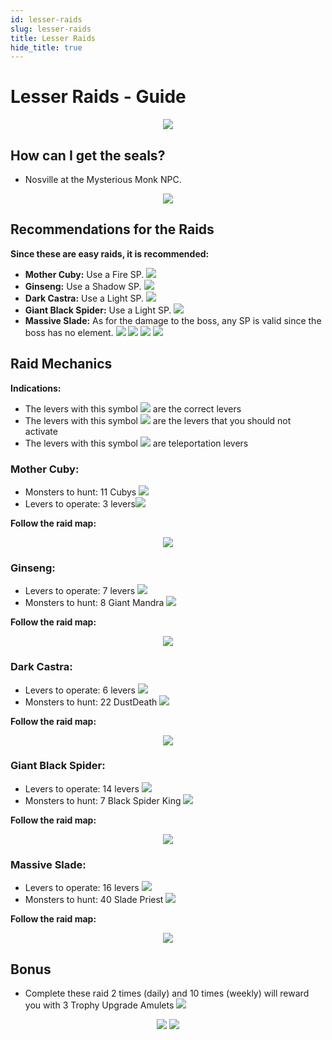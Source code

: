 ```yaml
---
id: lesser-raids
slug: lesser-raids
title: Lesser Raids
hide_title: true
---
```


# Lesser Raids - Guide
<p align="center">
<img src="https://imagizer.imageshack.com/img923/7536/1Bkc54.png" border="0"/></p>

## How can I get the seals?

- Nosville at the Mysterious Monk NPC.

<p align="center">
<img src="https://imagizer.imageshack.com/img923/2641/9i9PT0.png" border="0"/></p>

## Recommendations for the Raids

**Since these are easy raids, it is recommended:**

- **Mother Cuby:** Use a Fire SP. ![](https://imageshack.com/i/poLTmmwap)
- **Ginseng:** Use a Shadow SP. ![](https://imageshack.com/i/pocXMIuqp)
- **Dark Castra:** Use a Light SP. ![](https://imageshack.com/i/pnCx0uNap)
- **Giant Black Spider:** Use a Light SP. ![](https://imageshack.com/i/pnCx0uNap)
- **Massive Slade:** As for the damage to the boss, any SP is valid since the boss has no element. ![](https://imageshack.com/i/poLTmmwap)  ![](https://imageshack.com/i/plsAXQJEp)  ![](https://imageshack.com/i/pnCx0uNap)  ![](https://imageshack.com/i/pocXMIuqp)


## Raid Mechanics

**Indications:**

- The levers with this symbol ![](https://imagizer.imageshack.com/img923/6427/2zgVM6.png) are the correct levers
- The levers with this symbol ![](https://imagizer.imageshack.com/img924/9690/UuZ5cs.png) are the levers that you should not activate
- The levers with this symbol ![](https://imageshack.com/i/pnC9q1wZp) are teleportation levers

### Mother Cuby:

- Monsters to hunt: 11 Cubys ![](https://imagizer.imageshack.com/img923/4316/mOGd1t.png)
- Levers to operate: 3 levers![](https://imagizer.imageshack.com/img923/6427/2zgVM6.png)


**Follow the raid map:**
<p align="center">
<img src="https://imagizer.imageshack.com/img923/8920/ltvbMm.png" border="0"/></p>


### Ginseng:
- Levers to operate: 7 levers ![](https://imagizer.imageshack.com/img923/6427/2zgVM6.png) 
- Monsters to hunt: 8 Giant Mandra ![](https://imageshack.com/i/pnqbR4Hzp)


**Follow the raid map:**
<p align="center">
<img src="https://imagizer.imageshack.com/img922/1274/Vzt39f.png" border="0"/></p>

### Dark Castra:

- Levers to operate: 6 levers ![](https://imagizer.imageshack.com/img923/6427/2zgVM6.png) 
- Monsters to hunt: 22 DustDeath ![](https://imageshack.com/a/img922/4614/csIoyA.png)


**Follow the raid map:**
<p align="center">
<img src="https://imagizer.imageshack.com/img924/882/TKDNoR.png" border="0"/></p>

### Giant Black Spider:

- Levers to operate: 14 levers ![](https://imagizer.imageshack.com/img923/6427/2zgVM6.png) 
- Monsters to hunt: 7 Black Spider King ![](https://imageshack.com/a/img923/8417/Q54KWi.png)


**Follow the raid map:**
<p align="center">
<img src="https://imagizer.imageshack.com/img922/9793/tKvM8M.png" border="0"/></p>


### Massive Slade:

- Levers to operate: 16 levers ![](https://imagizer.imageshack.com/img923/6427/2zgVM6.png) 
- Monsters to hunt: 40 Slade Priest ![](https://imageshack.com/a/img923/9404/NLwyJ4.png)


**Follow the raid map:**
<p align="center">
<img src="https://imagizer.imageshack.com/img923/8403/pMCDa9.png"border="0"/></p>


## Bonus

- Complete these raid 2 times (daily) and 10 times (weekly) will reward you with 3 Trophy Upgrade Amulets ![](https://imagizer.imageshack.com/img924/1434/Tmlnxh.png)
<p align="center">
<img src="https://imagizer.imageshack.com/img924/628/b8Ice9.png" border="0"/>
<img src="https://imagizer.imageshack.com/img924/3415/S3O1Mu.png" border="0"/></p>